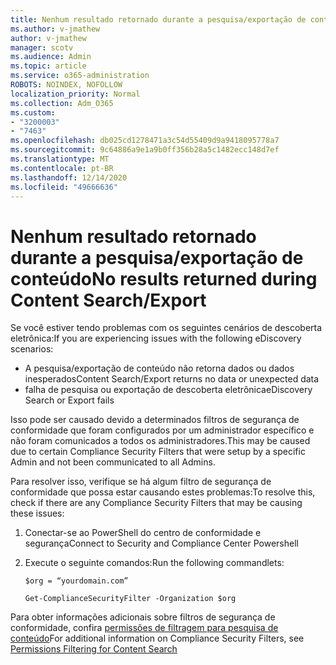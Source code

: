 ```yaml
---
title: Nenhum resultado retornado durante a pesquisa/exportação de conteúdo
ms.author: v-jmathew
author: v-jmathew
manager: scotv
ms.audience: Admin
ms.topic: article
ms.service: o365-administration
ROBOTS: NOINDEX, NOFOLLOW
localization_priority: Normal
ms.collection: Adm_O365
ms.custom:
- "3200003"
- "7463"
ms.openlocfilehash: db025cd1278471a3c54d55409d9a9418095778a7
ms.sourcegitcommit: 9c64886a9e1a9b0ff356b28a5c1482ecc148d7ef
ms.translationtype: MT
ms.contentlocale: pt-BR
ms.lasthandoff: 12/14/2020
ms.locfileid: "49666636"
---
```

# <a name="no-results-returned-during-content-searchexport"></a><span data-ttu-id="998a3-102">Nenhum resultado retornado durante a pesquisa/exportação de conteúdo</span><span class="sxs-lookup"><span data-stu-id="998a3-102">No results returned during Content Search/Export</span></span>

<span data-ttu-id="998a3-103">Se você estiver tendo problemas com os seguintes cenários de descoberta eletrônica:</span><span class="sxs-lookup"><span data-stu-id="998a3-103">If you are experiencing issues with the following eDiscovery scenarios:</span></span>

- <span data-ttu-id="998a3-104">A pesquisa/exportação de conteúdo não retorna dados ou dados inesperados</span><span class="sxs-lookup"><span data-stu-id="998a3-104">Content Search/Export returns no data or unexpected data</span></span>
- <span data-ttu-id="998a3-105">falha de pesquisa ou exportação de descoberta eletrônica</span><span class="sxs-lookup"><span data-stu-id="998a3-105">eDiscovery Search or Export fails</span></span>

<span data-ttu-id="998a3-106">Isso pode ser causado devido a determinados filtros de segurança de conformidade que foram configurados por um administrador específico e não foram comunicados a todos os administradores.</span><span class="sxs-lookup"><span data-stu-id="998a3-106">This may be caused due to certain Compliance Security Filters that were setup by a specific Admin and not been communicated to all Admins.</span></span>

<span data-ttu-id="998a3-107">Para resolver isso, verifique se há algum filtro de segurança de conformidade que possa estar causando estes problemas:</span><span class="sxs-lookup"><span data-stu-id="998a3-107">To resolve this, check if there are any Compliance Security Filters that may be causing these issues:</span></span>

1. <span data-ttu-id="998a3-108">Conectar-se ao PowerShell do centro de conformidade e segurança</span><span class="sxs-lookup"><span data-stu-id="998a3-108">Connect to Security and Compliance Center Powershell</span></span>
2. <span data-ttu-id="998a3-109">Execute o seguinte comandos:</span><span class="sxs-lookup"><span data-stu-id="998a3-109">Run the following commandlets:</span></span>

    `$org = “yourdomain.com”`

    `Get-ComplianceSecurityFilter -Organization $org`

<span data-ttu-id="998a3-110">Para obter informações adicionais sobre filtros de segurança de conformidade, confira [permissões de filtragem para pesquisa de conteúdo](https://docs.microsoft.com/microsoft-365/compliance/permissions-filtering-for-content-search)</span><span class="sxs-lookup"><span data-stu-id="998a3-110">For additional information on Compliance Security Filters, see [Permissions Filtering for Content Search](https://docs.microsoft.com/microsoft-365/compliance/permissions-filtering-for-content-search)</span></span>
